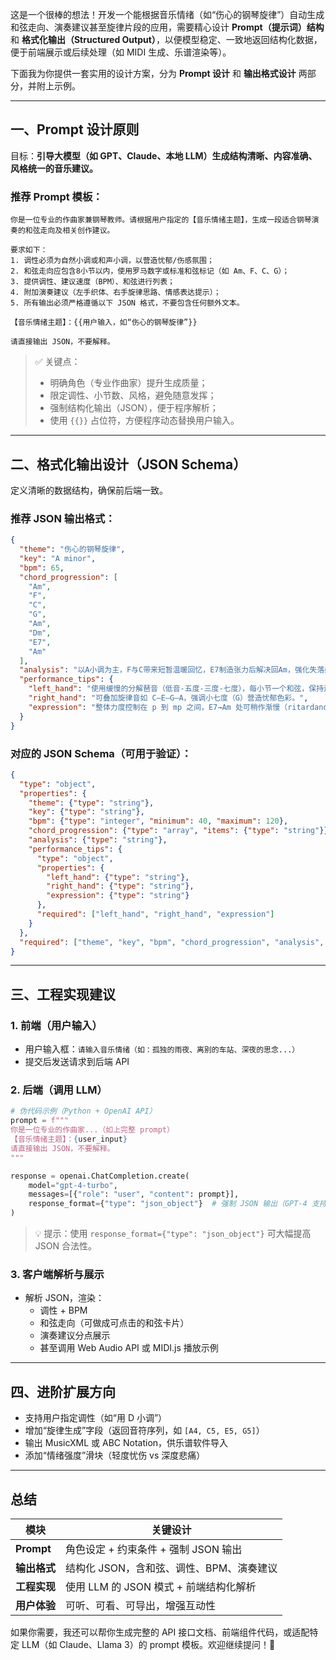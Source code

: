 这是一个很棒的想法！开发一个能根据音乐情绪（如“伤心的钢琴旋律”）自动生成和弦走向、演奏建议甚至旋律片段的应用，需要精心设计 **Prompt（提示词）结构** 和 **格式化输出（Structured Output）**，以便模型稳定、一致地返回结构化数据，便于前端展示或后续处理（如 MIDI 生成、乐谱渲染等）。

下面我为你提供一套实用的设计方案，分为 **Prompt 设计** 和 **输出格式设计** 两部分，并附上示例。

---

## 一、Prompt 设计原则

目标：**引导大模型（如 GPT、Claude、本地 LLM）生成结构清晰、内容准确、风格统一的音乐建议。**

### 推荐 Prompt 模板：

```text
你是一位专业的作曲家兼钢琴教师。请根据用户指定的【音乐情绪主题】，生成一段适合钢琴演奏的和弦走向及相关创作建议。

要求如下：
1. 调性必须为自然小调或和声小调，以营造忧郁/伤感氛围；
2. 和弦走向应包含8小节以内，使用罗马数字或标准和弦标记（如 Am、F、C、G）；
3. 提供调性、建议速度（BPM）、和弦进行列表；
4. 附加演奏建议（左手织体、右手旋律思路、情感表达提示）；
5. 所有输出必须严格遵循以下 JSON 格式，不要包含任何额外文本。

【音乐情绪主题】：{{用户输入，如“伤心的钢琴旋律”}}

请直接输出 JSON，不要解释。
```

> ✅ 关键点：
> - 明确角色（专业作曲家）提升生成质量；
> - 限定调性、小节数、风格，避免随意发挥；
> - 强制结构化输出（JSON），便于程序解析；
> - 使用 `{{}}` 占位符，方便程序动态替换用户输入。

---

## 二、格式化输出设计（JSON Schema）

定义清晰的数据结构，确保前后端一致。

### 推荐 JSON 输出格式：

```json
{
  "theme": "伤心的钢琴旋律",
  "key": "A minor",
  "bpm": 65,
  "chord_progression": [
    "Am",
    "F",
    "C",
    "G",
    "Am",
    "Dm",
    "E7",
    "Am"
  ],
  "analysis": "以A小调为主，F与C带来短暂温暖回忆，E7制造张力后解决回Am，强化失落感。",
  "performance_tips": {
    "left_hand": "使用缓慢的分解琶音（低音-五度-三度-七度），每小节一个和弦，保持连贯。",
    "right_hand": "可叠加旋律音如 C–E–G–A，强调小七度（G）营造忧郁色彩。",
    "expression": "整体力度控制在 p 到 mp 之间，E7→Am 处可稍作渐慢（ritardando）增强情感张力。"
  }
}
```

### 对应的 JSON Schema（可用于验证）：

```json
{
  "type": "object",
  "properties": {
    "theme": {"type": "string"},
    "key": {"type": "string"},
    "bpm": {"type": "integer", "minimum": 40, "maximum": 120},
    "chord_progression": {"type": "array", "items": {"type": "string"}},
    "analysis": {"type": "string"},
    "performance_tips": {
      "type": "object",
      "properties": {
        "left_hand": {"type": "string"},
        "right_hand": {"type": "string"},
        "expression": {"type": "string"}
      },
      "required": ["left_hand", "right_hand", "expression"]
    }
  },
  "required": ["theme", "key", "bpm", "chord_progression", "analysis", "performance_tips"]
}
```

---

## 三、工程实现建议

### 1. 前端（用户输入）
- 用户输入框：`请输入音乐情绪（如：孤独的雨夜、离别的车站、深夜的思念...）`
- 提交后发送请求到后端 API

### 2. 后端（调用 LLM）
```python
# 伪代码示例（Python + OpenAI API）
prompt = f"""
你是一位专业的作曲家...（如上完整 prompt）
【音乐情绪主题】：{user_input}
请直接输出 JSON，不要解释。
"""

response = openai.ChatCompletion.create(
    model="gpt-4-turbo",
    messages=[{"role": "user", "content": prompt}],
    response_format={"type": "json_object"}  # 强制 JSON 输出（GPT-4 支持）
)
```

> 💡 提示：使用 `response_format={"type": "json_object"}` 可大幅提高 JSON 合法性。

### 3. 客户端解析与展示
- 解析 JSON，渲染：
  - 调性 + BPM
  - 和弦走向（可做成可点击的和弦卡片）
  - 演奏建议分点展示
  - 甚至调用 Web Audio API 或 MIDI.js 播放示例

---

## 四、进阶扩展方向

- 支持用户指定调性（如“用 D 小调”）
- 增加“旋律生成”字段（返回音符序列，如 `[A4, C5, E5, G5]`）
- 输出 MusicXML 或 ABC Notation，供乐谱软件导入
- 添加“情绪强度”滑块（轻度忧伤 vs 深度悲痛）

---

## 总结

| 模块 | 关键设计 |
|------|--------|
| **Prompt** | 角色设定 + 约束条件 + 强制 JSON 输出 |
| **输出格式** | 结构化 JSON，含和弦、调性、BPM、演奏建议 |
| **工程实现** | 使用 LLM 的 JSON 模式 + 前端结构化解析 |
| **用户体验** | 可听、可看、可导出，增强互动性 |

如果你需要，我还可以帮你生成完整的 API 接口文档、前端组件代码，或适配特定 LLM（如 Claude、Llama 3）的 prompt 模板。欢迎继续提问！🎹
